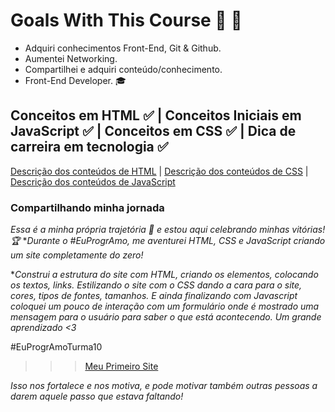 

# Goals With This Course 🚀 🎯

-  Adquiri conhecimentos Front-End, Git & Github.
-  Aumentei Networking.
-  Compartilhei e adquiri conteúdo/conhecimento.
-  Front-End Developer. 🎓



## Conceitos em HTML ✅  | Conceitos Iniciais em JavaScript ✅ | Conceitos em CSS ✅ | Dica de carreira em tecnologia ✅  

[Descrição dos conteúdos de HTML](https://github.com/anacarolliny/WebProjects/tree/main/HTML) | [Descrição dos conteúdos de CSS](https://github.com/anacarolliny/WebProjects/tree/main/CSS) | [Descrição dos conteúdos de JavaScript](https://github.com/anacarolliny/WebProjects/tree/main/Javascript)



### Compartilhando minha jornada

*Essa é a minha própria trajetória  🎉 e estou aqui celebrando minhas vitórias!🏆* **Durante o #EuProgrAmo, me aventurei  HTML, CSS e JavaScript criando um site completamente do zero!*

**Construi a estrutura do site com HTML, criando os elementos, colocando os textos, links.* *Estilizando o site com o CSS dando a cara para o site, cores, tipos de fontes, tamanhos.* *E ainda finalizando com Javascript coloquei um pouco de interação com um formulário onde é mostrado uma mensagem para o usuário para saber o que está acontecendo.*
*Um grande aprendizado <3*

#EuProgrAmoTurma10



> > > [Meu Primeiro Site](https://siteada-1.anacarolliny.repl.co/)



*Isso nos fortalece e nos motiva, e pode motivar também outras pessoas a darem aquele passo que estava faltando!*
